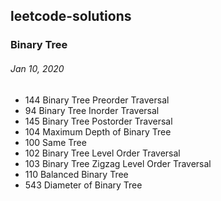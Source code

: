 ## leetcode-solutions


### Binary Tree
###### Jan 10, 2020
- 144 Binary Tree Preorder Traversal
- 94 Binary Tree Inorder Traversal
- 145 Binary Tree Postorder Traversal
- 104 Maximum Depth of Binary Tree
- 100 Same Tree
- 102 Binary Tree Level Order Traversal
- 103 Binary Tree Zigzag Level Order Traversal
- 110 Balanced Binary Tree
- 543 Diameter of Binary Tree

